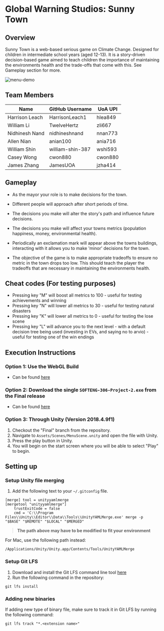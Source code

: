 # Global Warning Studios: Sunny Town

## Overview

Sunny Town is a web-based serious game on Climate Change. Designed for children in intermediate school years (aged 12-13). It is a story-driven decision-based game aimed to teach children the importance of maintaining the environments health and the trade-offs that come with this. See Gameplay section for more.

![menu-demo](https://user-images.githubusercontent.com/44953072/67239631-17103080-f4ac-11e9-9e88-98b57daf3b83.png)

## Team Members

| Name           | GitHub Username  | UoA UPI |
| -------------- | ---------------- | ------- |
| Harrison Leach | HarrisonLeach1   | hlea849 |
| William Li     | TwelveHertz      | zli667  |
| Nidhinesh Nand | nidhineshnand    | nnan773 |
| Allen Nian     | anian100         | ania716 |
| William Shin   | william-shin-387 | wshi593 |
| Casey Wong     | cwon880          | cwon880 |
| James Zhang    | JamesUOA         | jzha414 |

## Gameplay

-   As the mayor your role is to make decisions for the town.
-   Different people will approach after short periods of time.
-   The decisions you make will alter the story's path and influence future decisions.
-   The decisions you make will affect your towns metrics (population happiness, money, environmental health).
-   Periodically an exclamation mark will appear above the towns buildings, interacting with it
    allows you to make 'minor' decisions for the town.

-   The objective of the game is to make appropriate tradeoffs to ensure no metric in the town drops too low.
    This should teach the player the tradeoffs that are necessary in maintaining the environments health.

## Cheat codes (For testing purposes)

-   Pressing key "M" will boost all metrics to 100 - useful for testing achievements and winning
-   Pressing key "N" will lower all metrics to 30 - useful for testing natural disasters
-   Pressing key "K" will lower all metrics to 0 - useful for testing the lose scene
-   Pressing key "L" will advance you to the next level - with a default decision tree being used (investing in EVs, and saying no to arvio) - useful for testing one of the win endings

## Execution Instructions

### Option 1: Use the WebGL Build

-   Can be found [here](https://global-warning.s3-ap-southeast-2.amazonaws.com/index.html)

### Option 2: Download the single `SOFTENG-306-Project-2.exe` from the Final release

-   Can be found [here](https://github.com/HarrisonLeach1/SOFTENG-306-Project-2-Group-11/releases/tag/v1.0)

### Option 3: Through Unity (Version 2018.4.9f1)

1. Checkout the "Final" branch from the repository.
2. Navigate to `Assets/Scenes/MenuScene.unity` and open the file with Unity.
3. Press the play button in Unity.
4. You will begin on the start screen where you will be able to select "Play" to begin.

## Setting up

### Setup Unity file merging

1. Add the following text to your `~/.gitconfig` file.

```
[merge] tool = unityyamlmerge
[mergetool "unityyamlmerge"]
    trustExitCode = false
    cmd = 'C:\\Program Files\\Unity\\Editor\\Data\\Tools\\UnityYAMLMerge.exe' merge -p "$BASE" "$REMOTE" "$LOCAL" "$MERGED"
```

> **The path above may have to be modified to fit your environment**

For Mac, use the following path instead:

```
/Applications/Unity/Unity.app/Contents/Tools/UnityYAMLMerge
```

### Setup Git LFS

1. Download and install the Git LFS command line tool [here](https://git-lfs.github.com/)
2. Run the following command in the repository:

```
git lfs install
```

### Adding new binaries

If adding new type of binary file, make sure to track it in Git LFS by running the following command:

```
git lfs track "*.<extension name>"
```
